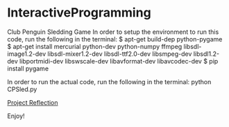 # InteractiveProgramming
Club Penguin Sledding Game
In order to setup the environment to run this code, run the following in the terminal:
  $ apt-get build-dep python-pygame
  $ apt-get install mercurial python-dev python-numpy ffmpeg libsdl-image1.2-dev libsdl-mixer1.2-dev libsdl-ttf2.0-dev libsmpeg-dev libsdl1.2-dev libportmidi-dev libswscale-dev libavformat-dev libavcodec-dev
  $ pip install pygame

In order to run the actual code, run the following in the terminal:
  python CPSled.py

[Project Reflection](MP4_Club_Penguin_Reflection.pdf)

Enjoy!
